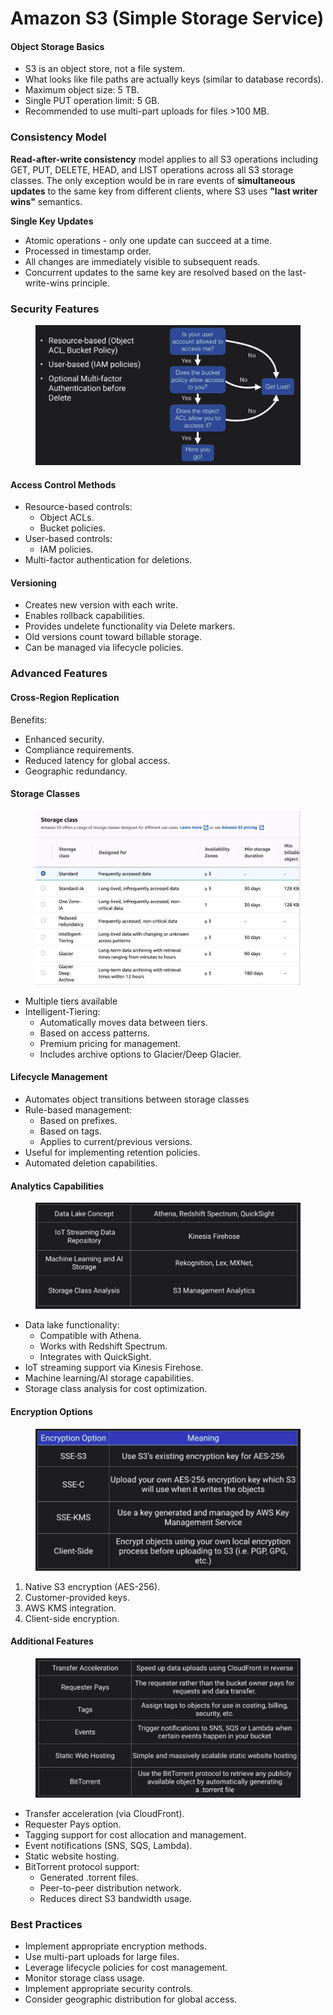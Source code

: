 # Amazon S3 (Simple Storage Service)

#### Object Storage Basics

* S3 is an object store, not a file system.
* What looks like file paths are actually keys (similar to database records).
* Maximum object size: 5 TB.
* Single PUT operation limit: 5 GB.
* Recommended to use multi-part uploads for files >100 MB.

### Consistency Model

**Read-after-write consistency**  model applies to all S3 operations including GET, PUT, DELETE, HEAD, and LIST operations across all S3 storage classes. The only exception would be in rare events of **simultaneous updates** to the same key from different clients, where S3 uses **"last writer wins"** semantics.

**Single Key Updates**

* Atomic operations - only one update can succeed at a time.
* Processed in timestamp order.
* All changes are immediately visible to subsequent reads.
* Concurrent updates to the same key are resolved based on the last-write-wins principle.

### Security Features

<figure><img src="../../../../../.gitbook/assets/image (2) (1) (1) (1) (1) (1) (1) (1) (1) (1) (1).png" alt=""><figcaption></figcaption></figure>

#### Access Control Methods

* Resource-based controls:
  * Object ACLs.
  * Bucket policies.
* User-based controls:
  * IAM policies.
* Multi-factor authentication for deletions.

#### Versioning

* Creates new version with each write.
* Enables rollback capabilities.
* Provides undelete functionality via Delete markers.
* Old versions count toward billable storage.
* Can be managed via lifecycle policies.

### Advanced Features

#### Cross-Region Replication

Benefits:

* Enhanced security.
* Compliance requirements.
* Reduced latency for global access.
* Geographic redundancy.

#### Storage Classes

<figure><img src="../../../../../.gitbook/assets/image (3) (1) (1) (1) (1) (1) (1) (1) (1) (1).png" alt=""><figcaption></figcaption></figure>

* Multiple tiers available
* Intelligent-Tiering:
  * Automatically moves data between tiers.
  * Based on access patterns.
  * Premium pricing for management.
  * Includes archive options to Glacier/Deep Glacier.

#### Lifecycle Management

* Automates object transitions between storage classes
* Rule-based management:
  * Based on prefixes.
  * Based on tags.
  * Applies to current/previous versions.
* Useful for implementing retention policies.
* Automated deletion capabilities.

#### Analytics Capabilities

<figure><img src="../../../../../.gitbook/assets/image (4) (1) (1) (1) (1) (1) (1) (1) (1) (1).png" alt=""><figcaption></figcaption></figure>

* Data lake functionality:
  * Compatible with Athena.
  * Works with Redshift Spectrum.
  * Integrates with QuickSight.
* IoT streaming support via Kinesis Firehose.
* Machine learning/AI storage capabilities.
* Storage class analysis for cost optimization.

#### Encryption Options



<figure><img src="../../../../../.gitbook/assets/image (5) (1) (1) (1) (1) (1) (1) (1) (1).png" alt=""><figcaption></figcaption></figure>

1. Native S3 encryption (AES-256).
2. Customer-provided keys.
3. AWS KMS integration.
4. Client-side encryption.

#### Additional Features

<figure><img src="../../../../../.gitbook/assets/image (6) (1) (1) (1) (1) (1) (1) (1) (1).png" alt=""><figcaption></figcaption></figure>

* Transfer acceleration (via CloudFront).
* Requester Pays option.
* Tagging support for cost allocation and management.
* Event notifications (SNS, SQS, Lambda).
* Static website hosting.
* BitTorrent protocol support:
  * Generated .torrent files.
  * Peer-to-peer distribution network.
  * Reduces direct S3 bandwidth usage.

### Best Practices

* Implement appropriate encryption methods.
* Use multi-part uploads for large files.
* Leverage lifecycle policies for cost management.
* Monitor storage class usage.
* Implement appropriate security controls.
* Consider geographic distribution for global access.
